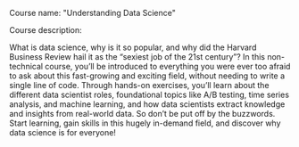 Course name:
"Understanding Data Science"

Course description:

What is data science, why is it so popular, and why did the Harvard Business Review hail it as the “sexiest job of the 21st century”? 
In this non-technical course, you’ll be introduced to everything you were ever too afraid to ask about this fast-growing and exciting field, without needing to write a single line of code. 
Through hands-on exercises, you’ll learn about the different data scientist roles, foundational topics like A/B testing, time series analysis, and machine learning, and how data scientists extract knowledge and insights from real-world data. 
So don’t be put off by the buzzwords. Start learning, gain skills in this hugely in-demand field, and discover why data science is for everyone!
